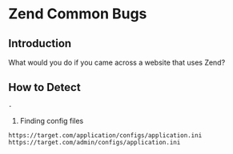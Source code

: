 # Zend Common Bugs

## Introduction
What would you do if you came across a website that uses Zend?

## How to Detect
`-`

1. Finding config files
```
https://target.com/application/configs/application.ini
https://target.com/admin/configs/application.ini
```
